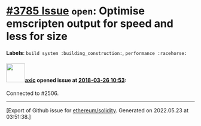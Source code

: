 # [\#3785 Issue](https://github.com/ethereum/solidity/issues/3785) `open`: Optimise emscripten output for speed and less for size
**Labels**: `build system :building_construction:`, `performance :racehorse:`


#### <img src="https://avatars.githubusercontent.com/u/20340?v=4" width="50">[axic](https://github.com/axic) opened issue at [2018-03-26 10:53](https://github.com/ethereum/solidity/issues/3785):

Connected to #2506.




-------------------------------------------------------------------------------



[Export of Github issue for [ethereum/solidity](https://github.com/ethereum/solidity). Generated on 2022.05.23 at 03:51:38.]
